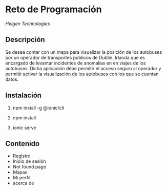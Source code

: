 # Reto de Programación
*Helgen Technologies*

## Descripción
Se desea contar con un mapa para visualizar la posición de los autobuses por un operador de transportes públicos de Dublin, Irlanda que es encargado de levantar incidentes de anomalías en en viajes de los autobuses. Dicha aplicación debe permitir el acceso seguro al operador y permitir activar la visualización de los autobuses con los que se cuentan datos.


## Instalación

1. npm install -g @ionic/cli

2. npm install 

3. ionic serve 


## Contenido

- Registro
- Inicio de sesión
- Not found page
- Mapas
- Mi perfil
- acerca de
